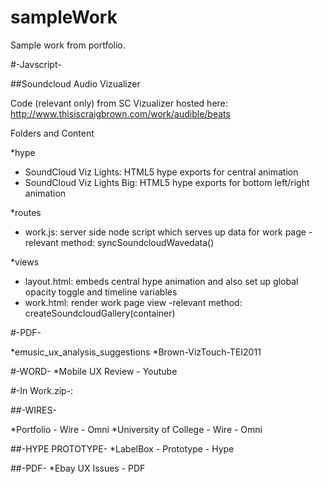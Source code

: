 sampleWork
==========

Sample work from portfolio.

#-Javscript-

##Soundcloud Audio Vizualizer

Code (relevant only) from SC Vizualizer hosted here: http://www.thisiscraigbrown.com/work/audible/beats


Folders and Content

*hype
  - SoundCloud Viz Lights: HTML5 hype exports for central animation
  - SoundCloud Viz Lights Big: HTML5 hype exports for bottom left/right animation

*routes
  - work.js: server side node script which serves up data for work page
    -relevant method: syncSoundcloudWavedata()

*views
  - layout.html: embeds central hype animation and also set up global opacity toggle and timeline variables
  - work.html: render work page view
    -relevant method: createSoundcloudGallery(container)


#-PDF-

*emusic_ux_analysis_suggestions 
*Brown-VizTouch-TEI2011

#-WORD-
*Mobile UX Review - Youtube


#-In Work.zip-:

##-WIRES-

*Portfolio - Wire - Omni
*University of College - Wire - Omni
  
##-HYPE PROTOTYPE-
*LabelBox - Prototype - Hype
  
##-PDF-
*Ebay UX Issues - PDF
